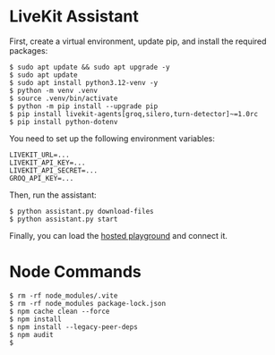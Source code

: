 # LiveKit Assistant

First, create a virtual environment, update pip, and install the required packages:

```
$ sudo apt update && sudo apt upgrade -y
$ sudo apt update
$ sudo apt install python3.12-venv -y
$ python -m venv .venv
$ source .venv/bin/activate
$ python -m pip install --upgrade pip
$ pip install livekit-agents[groq,silero,turn-detector]~=1.0rc
$ pip install python-dotenv
```

You need to set up the following environment variables:

```
LIVEKIT_URL=...
LIVEKIT_API_KEY=...
LIVEKIT_API_SECRET=...
GROQ_API_KEY=...
```

Then, run the assistant:

```
$ python assistant.py download-files
$ python assistant.py start
```

Finally, you can load the [hosted playground](https://agents-playground.livekit.io/) and connect it.

# Node Commands
```
$ rm -rf node_modules/.vite
$ rm -rf node_modules package-lock.json
$ npm cache clean --force
$ npm install
$ npm install --legacy-peer-deps
$ npm audit
$ 
```

